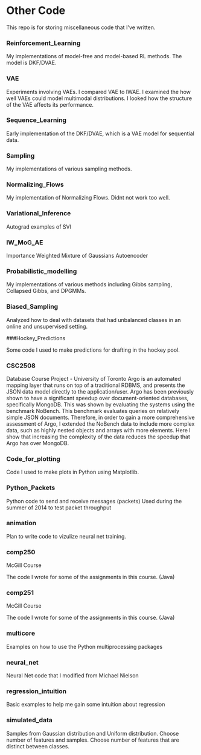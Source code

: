
# Other Code

This repo is for storing miscellaneous code that I've written.

### Reinforcement_Learning

My implementations of model-free and model-based RL methods. The model is DKF/DVAE. 

### VAE 

Experiments involving VAEs. I compared VAE to IWAE. I examined the how well VAEs could model multimodal distributions. I looked how the structure of the VAE affects its performance. 

### Sequence_Learning

Early implementation of the DKF/DVAE, which is a VAE model for sequential data.

### Sampling 
My implementations of various sampling methods.

### Normalizing_Flows
My implementation of Normalizing Flows. Didnt not work too well.

### Variational_Inference

Autograd examples of SVI 

### IW_MoG_AE

Importance Weighted Mixture of Gaussians Autoencoder

### Probabilistic_modelling

My implementations of various methods including Gibbs sampling, Collapsed Gibbs, and DPGMMs. 


### Biased_Sampling 

Analyzed how to deal with datasets that had unbalanced classes in an online and unsupervised setting. 

###Hockey_Predictions 

Some code I used to make predictions for drafting in the hockey pool.

### CSC2508 

Database Course Project - University of Toronto Argo is an automated mapping layer that runs on top of a traditional RDBMS, and presents the JSON data model directly to the application/user. Argo has been previously shown to have a significant speedup over document-oriented databases, specifically MongoDB. This was shown by evaluating the systems using the benchmark NoBench. This benchmark evaluates queries on relatively simple JSON documents. Therefore, in order to gain a more comprehensive assessment of Argo, I extended the NoBench data to include more complex data, such as highly nested objects and arrays with more elements. Here I show that increasing the complexity of the data reduces the speedup that Argo has over MongoDB.


### Code_for_plotting

Code I used to make plots in Python using Matplotlib. 


### Python_Packets

Python code to send and receive messages (packets)
Used during the summer of 2014 to test packet throughput


### animation 

Plan to write code to vizulize neural net training. 

### comp250

McGill Course

The code I wrote for some of the assignments in this course. (Java)

### comp251

McGill Course

The code I wrote for some of the assignments in this course. (Java)


### multicore

Examples on how to use the Python multiprocessing packages

### neural_net

Neural Net code that I modified from Michael Nielson

### regression_intuition

Basic examples to help me gain some intuition about regression


### simulated_data

Samples from Gaussian distribution and Uniform distribution. Choose number of features and samples. Choose number of features that are distinct between classes.



